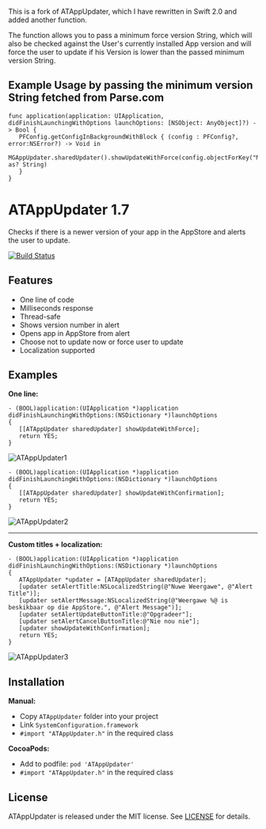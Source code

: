 This is a fork of ATAppUpdater, which I have rewritten in Swift 2.0 and added another function.

The function allows you to pass a minimum force version String, which will also be checked against the User's currently installed App version and will force the user to update if his Version is lower than the passed minimum version String.

## Example Usage by passing the minimum version String fetched from Parse.com

````objc
func application(application: UIApplication, didFinishLaunchingWithOptions launchOptions: [NSObject: AnyObject]?) -> Bool {
   PFConfig.getConfigInBackgroundWithBlock { (config : PFConfig?, error:NSError?) -> Void in
      MGAppUpdater.sharedUpdater().showUpdateWithForce(config.objectForKey("MinimumForceVersion") as? String)
   }
}
````


# ATAppUpdater 1.7
Checks if there is a newer version of your app in the AppStore and alerts the user to update.

[![Build Status](https://travis-ci.org/apptality/ATAppUpdater.svg?branch=master)](https://travis-ci.org/apptality/ATAppUpdater) 

## Features

- One line of code
- Milliseconds response
- Thread-safe
- Shows version number in alert
- Opens app in AppStore from alert
- Choose not to update now or force user to update
- Localization supported

## Examples

**One line:**

````objc
- (BOOL)application:(UIApplication *)application didFinishLaunchingWithOptions:(NSDictionary *)launchOptions
{
   [[ATAppUpdater sharedUpdater] showUpdateWithForce];
   return YES;
}
````
![ATAppUpdater1](http://demo.apptality.co.za/ATAppUpdater/images/1.6/ATAppUpdater1.png)
````objc
- (BOOL)application:(UIApplication *)application didFinishLaunchingWithOptions:(NSDictionary *)launchOptions
{
   [[ATAppUpdater sharedUpdater] showUpdateWithConfirmation];
   return YES;
}
````
![ATAppUpdater2](http://demo.apptality.co.za/ATAppUpdater/images/1.6/ATAppUpdater2.png)

---
**Custom titles + localization:**
````objc
- (BOOL)application:(UIApplication *)application didFinishLaunchingWithOptions:(NSDictionary *)launchOptions
{
   ATAppUpdater *updater = [ATAppUpdater sharedUpdater];
   [updater setAlertTitle:NSLocalizedString(@"Nuwe Weergawe", @"Alert Title")];
   [updater setAlertMessage:NSLocalizedString(@"Weergawe %@ is beskikbaar op die AppStore.", @"Alert Message")];
   [updater setAlertUpdateButtonTitle:@"Opgradeer"];
   [updater setAlertCancelButtonTitle:@"Nie nou nie"];
   [updater showUpdateWithConfirmation];
   return YES;
}
````
![ATAppUpdater3](http://demo.apptality.co.za/ATAppUpdater/images/1.6/ATAppUpdater3.png)

## Installation

**Manual:**

- Copy `ATAppUpdater` folder into your project
- Link `SystemConfiguration.framework`
- `#import "ATAppUpdater.h"` in the required class

**CocoaPods:**

- Add to podfile: `pod 'ATAppUpdater'`
- `#import "ATAppUpdater.h"` in the required class

## License

ATAppUpdater is released under the MIT license. See [LICENSE](https://github.com/apptality/ATAppUpdater/blob/master/LICENSE.md) for details.